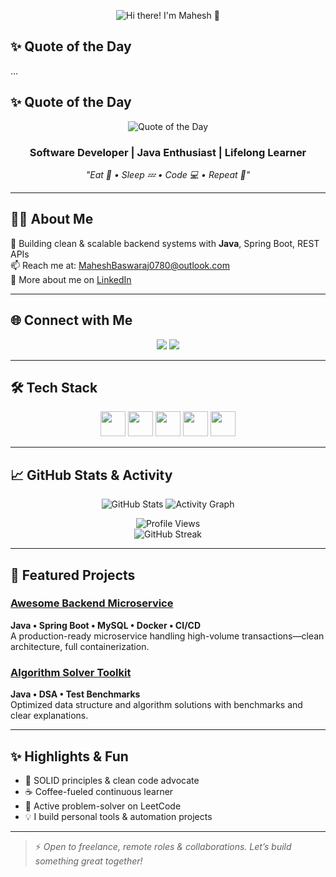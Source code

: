 <p align="center">
  <img src="https://capsule-render.vercel.app/api?type=wave&color=auto&height=140&section=header&text=Hi%20there!%20I%27m%20Mahesh%20👋&fontSize=36&fontColor=ffffff" alt="Hi there! I'm Mahesh 👋" />
</p>

## ✨ Quote of the Day  
...

## ✨ Quote of the Day  
<p align="center">
  <picture>
    <source srcset="https://readme-daily-quotes.vercel.app/api?theme=dark&category=programming" media="(prefers-color-scheme: dark)" />
    <source srcset="https://readme-daily-quotes.vercel.app/api?theme=light&category=programming" media="(prefers-color-scheme: light), (prefers-color-scheme: no-preference)" />
    <img src="https://readme-daily-quotes.vercel.app/api?theme=dark&category=programming" alt="Quote of the Day" />
  </picture>
</p>

<h3 align="center">Software Developer | Java Enthusiast | Lifelong Learner</h3>
<p align="center"><em>"Eat 🍕 • Sleep 💤 • Code 💻 • Repeat 🔁"</em></p>

---

## 🧑‍💻 About Me  
🎯 Building clean & scalable backend systems with **Java**, Spring Boot, REST APIs  
📫 Reach me at: [MaheshBaswaraj0780@outlook.com](mailto:MaheshBaswaraj0780@outlook.com)  
🔗 More about me on [LinkedIn](https://www.linkedin.com/in/maheshbaswaraj/)

---

## 🌐 Connect with Me  
<p align="center">
  <a href="https://linkedin.com/in/maheshbaswaraj"><img src="https://img.shields.io/badge/LinkedIn-%230077B5.svg?style=for-the-badge&logo=linkedin&logoColor=white"/></a>
  <a href="https://leetcode.com/mahesh_baswaraj"><img src="https://img.shields.io/badge/LeetCode-%23FFA116.svg?style=for-the-badge&logo=leetcode&logoColor=white"/></a>
</p>

---

## 🛠️ Tech Stack  
<p align="center">
  <img src="https://cdn.jsdelivr.net/gh/devicons/devicon/icons/java/java-original.svg" width="40"/>
  <img src="https://cdn.jsdelivr.net/gh/devicons/devicon/icons/spring/spring-original.svg" width="40"/>
  <img src="https://cdn.jsdelivr.net/gh/devicons/devicon/icons/git/git-original.svg" width="40"/>
  <img src="https://cdn.jsdelivr.net/gh/devicons/devicon/icons/linux/linux-original.svg" width="40"/>
  <img src="https://cdn.jsdelivr.net/gh/devicons/devicon/icons/mysql/mysql-original-wordmark.svg" width="40"/>
</p>

---

## 📈 GitHub Stats & Activity  
<p align="center">
  <img src="https://github-readme-stats.vercel.app/api?username=mahesh0780&show_icons=true&theme=dark&count_private=true" alt="GitHub Stats"/>
  <img src="https://github-readme-activity-graph.vercel.app/graph?username=mahesh0780&theme=github-dark&area=true&hide_border=true" alt="Activity Graph"/>
</p>

<p align="center">
  <img src="https://komarev.com/ghpvc/?username=mahesh0780&color=blue" alt="Profile Views"/>
  <br/>
  <img src="https://streak-stats.demolab.com/?user=mahesh0780&theme=dark&hide_border=true" alt="GitHub Streak"/>
</p>

---

## 🚀 Featured Projects

### [Awesome Backend Microservice](https://github.com/mahesh0780/awesome-backend)  
**Java • Spring Boot • MySQL • Docker • CI/CD**  
A production-ready microservice handling high-volume transactions—clean architecture, full containerization.

### [Algorithm Solver Toolkit](https://github.com/mahesh0780/algorithm-solver)  
**Java • DSA • Test Benchmarks**  
Optimized data structure and algorithm solutions with benchmarks and clear explanations.

---

## ✨ Highlights & Fun  
- 🧩 SOLID principles & clean code advocate  
- ☕ Coffee-fueled continuous learner  
- 🎯 Active problem-solver on LeetCode  
- 💡 I build personal tools & automation projects

---

> ⚡ *Open to freelance, remote roles & collaborations. Let’s build something great together!*
